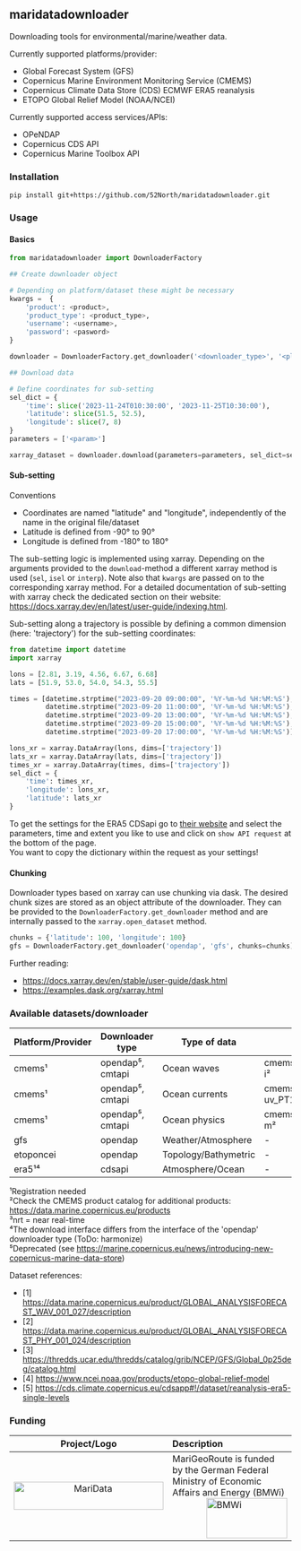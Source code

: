 ## maridatadownloader

Downloading tools for environmental/marine/weather data.

Currently supported platforms/provider:
 - Global Forecast System (GFS)
 - Copernicus Marine Environment Monitoring Service (CMEMS)
 - Copernicus Climate Data Store (CDS) ECMWF ERA5 reanalysis
 - ETOPO Global Relief Model (NOAA/NCEI)

Currently supported access services/APIs:
 - OPeNDAP
 - Copernicus CDS API
 - Copernicus Marine Toolbox API

### Installation

```
pip install git+https://github.com/52North/maridatadownloader.git
```

### Usage

#### Basics

```python
from maridatadownloader import DownloaderFactory

## Create downloader object

# Depending on platform/dataset these might be necessary
kwargs =  {
    'product': <product>,
    'product_type': <product_type>,
    'username': <username>,
    'password': <pasword>
}

downloader = DownloaderFactory.get_downloader('<downloader_type>', '<platform>', **kwargs)

## Download data

# Define coordinates for sub-setting
sel_dict = {
    'time': slice('2023-11-24T010:30:00', '2023-11-25T10:30:00'),
    'latitude': slice(51.5, 52.5),
    'longitude': slice(7, 8)
}
parameters = ['<param>']

xarray_dataset = downloader.download(parameters=parameters, sel_dict=sel_dict)
```

#### Sub-setting

Conventions
- Coordinates are named "latitude" and "longitude", independently of the name in the original file/dataset
- Latitude is defined from -90° to 90°
- Longitude is defined from -180° to 180°

The sub-setting logic is implemented using xarray. Depending on the arguments provided to the `download`-method a different xarray method is used (`sel`, `isel` or `interp`). Note also that `kwargs` are passed on to the corresponding xarray method. For a detailed documentation of sub-setting with xarray check the dedicated section on their website: https://docs.xarray.dev/en/latest/user-guide/indexing.html.

Sub-setting along a trajectory is possible by defining a common dimension (here: 'trajectory') for the sub-setting coordinates:

```python
from datetime import datetime
import xarray

lons = [2.81, 3.19, 4.56, 6.67, 6.68]
lats = [51.9, 53.0, 54.0, 54.3, 55.5]

times = [datetime.strptime("2023-09-20 09:00:00", '%Y-%m-%d %H:%M:%S'),
         datetime.strptime("2023-09-20 11:00:00", '%Y-%m-%d %H:%M:%S'),
         datetime.strptime("2023-09-20 13:00:00", '%Y-%m-%d %H:%M:%S'),
         datetime.strptime("2023-09-20 15:00:00", '%Y-%m-%d %H:%M:%S'),
         datetime.strptime("2023-09-20 17:00:00", '%Y-%m-%d %H:%M:%S')]

lons_xr = xarray.DataArray(lons, dims=['trajectory'])
lats_xr = xarray.DataArray(lats, dims=['trajectory'])
times_xr = xarray.DataArray(times, dims=['trajectory'])
sel_dict = {
    'time': times_xr,
    'longitude': lons_xr,
    'latitude': lats_xr
}
```
To get the settings for the ERA5 CDSapi go to [their website](https://cds.climate.copernicus.eu/cdsapp#!/dataset/reanalysis-era5-single-levels?tab=form) 
and select the parameters, time and extent you like to use and click on `show API request` at the bottom of the page.
<br>
You want to copy the dictionary within the request as your settings!

#### Chunking

Downloader types based on xarray can use chunking via dask. The desired chunk sizes are stored as an object attribute of the downloader.
They can be provided to the `DownloaderFactory.get_downloader` method and are internally passed to the `xarray.open_dataset` method.

```python
chunks = {'latitude': 100, 'longitude': 100}
gfs = DownloaderFactory.get_downloader('opendap', 'gfs', chunks=chunks)
```

Further reading:
 - https://docs.xarray.dev/en/stable/user-guide/dask.html
 - https://examples.dask.org/xarray.html

### Available datasets/downloader

| Platform/Provider | Downloader type  | Type of data         | Product                                  | Product type | References |
|-------------------|------------------|----------------------|------------------------------------------|--------------|------------|
| cmems¹            | opendap⁵, cmtapi | Ocean waves          | cmems_mod_glo_wav_anfc_0.083deg_PT3H-i²  | nrt³         | [1]        |
| cmems¹            | opendap⁵, cmtapi | Ocean currents       | cmems_mod_glo_phy_anfc_merged-uv_PT1H-i² | nrt³         | [2]        |
| cmems¹            | opendap⁵, cmtapi | Ocean physics        | cmems_mod_glo_phy_anfc_0.083deg_PT1H-m²  | nrt³         | [2]        |
| gfs               | opendap          | Weather/Atmosphere   | -                                        | -            | [3]        |
| etoponcei         | opendap          | Topology/Bathymetric | -                                        | -            | [4]        |
| era5¹⁴            | cdsapi           | Atmosphere/Ocean     | -                                        | -            | [5]        |


¹Registration needed  
²Check the CMEMS product catalog for additional products: https://data.marine.copernicus.eu/products  
³nrt = near real-time  
⁴The download interface differs from the interface of the 'opendap' downloader type (ToDo: harmonize)  
⁵Deprecated (see https://marine.copernicus.eu/news/introducing-new-copernicus-marine-data-store)  

Dataset references:
- [1] https://data.marine.copernicus.eu/product/GLOBAL_ANALYSISFORECAST_WAV_001_027/description
- [2] https://data.marine.copernicus.eu/product/GLOBAL_ANALYSISFORECAST_PHY_001_024/description
- [3] https://thredds.ucar.edu/thredds/catalog/grib/NCEP/GFS/Global_0p25deg/catalog.html
- [4] https://www.ncei.noaa.gov/products/etopo-global-relief-model
- [5] https://cds.climate.copernicus.eu/cdsapp#!/dataset/reanalysis-era5-single-levels

### Funding

| Project/Logo | Description |
| :-------------: | :------------- |
| [<img alt="MariData" align="middle" width="267" height="50" src="https://52north.org/delivery/MariData/img/maridata_logo.png"/>](https://www.maridata.org/) | MariGeoRoute is funded by the German Federal Ministry of Economic Affairs and Energy (BMWi)[<img alt="BMWi" align="middle" width="144" height="72" src="https://52north.org/delivery/MariData/img/bmwi_logo_en.png" style="float:right"/>](https://www.bmvi.de/) |
